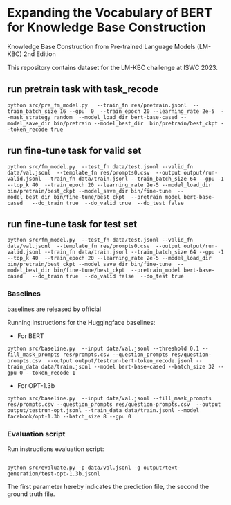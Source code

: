 
# Expanding the Vocabulary of BERT for Knowledge Base Construction

Knowledge Base Construction from Pre-trained Language Models (LM-KBC) 2nd Edition

This repository contains dataset for the LM-KBC challenge at ISWC 2023.

## run pretrain task with task_recode

```
python src/pre_fm_model.py   --train_fn res/pretrain.jsonl  --train_batch_size 16 --gpu  0  --train_epoch 20 --learning_rate 2e-5  --mask_strategy random  --model_load_dir bert-base-cased --model_save_dir bin/pretrain --model_best_dir  bin/pretrain/best_ckpt --token_recode true 

```

## run fine-tune task for valid set

```
python src/fm_model.py  --test_fn data/test.jsonl --valid_fn data/val.jsonl  --template_fn res/prompts0.csv  --output output/run-valid.jsonl --train_fn data/train.jsonl --train_batch_size 64 --gpu -1 --top_k 40  --train_epoch 20 --learning_rate 2e-5 --model_load_dir  bin/pretrain/best_ckpt --model_save_dir bin/fine-tune  --model_best_dir bin/fine-tune/best_ckpt  --pretrain_model bert-base-cased   --do_train true  --do_valid true  --do_test false   

```

## run fine-tune task for test set

```
python src/fm_model.py  --test_fn data/test.jsonl --valid_fn data/val.jsonl  --template_fn res/prompts0.csv  --output output/run-valid.jsonl --train_fn data/train.jsonl --train_batch_size 64 --gpu -1 --top_k 40  --train_epoch 20 --learning_rate 2e-5 --model_load_dir  bin/pretrain/best_ckpt --model_save_dir bin/fine-tune  --model_best_dir bin/fine-tune/best_ckpt  --pretrain_model bert-base-cased   --do_train true  --do_valid false  --do_test true  
```


### Baselines

baselines are released by official

Running instructions for the Huggingface baselines:
 - For BERT

```python src/baseline.py  --input data/val.jsonl --threshold 0.1 --fill_mask_prompts res/prompts.csv --question_prompts res/question-prompts.csv  --output output/testrun-bert-token_recode.jsonl --train_data data/train.jsonl --model bert-base-cased --batch_size 32 --gpu 0 --token_recode 1 ```

 - For OPT-1.3b

```python src/baseline.py  --input data/val.jsonl --fill_mask_prompts res/prompts.csv --question_prompts res/question-prompts.csv  --output output/testrun-opt.jsonl --train_data data/train.jsonl --model facebook/opt-1.3b --batch_size 8 --gpu 0```

### Evaluation script

Run instructions evaluation script:
  ```

  python src/evaluate.py -p data/val.jsonl -g output/text-generation/test-opt-1.3b.jsonl
  
  ```

The first parameter hereby indicates the prediction file, the second the ground truth file.
